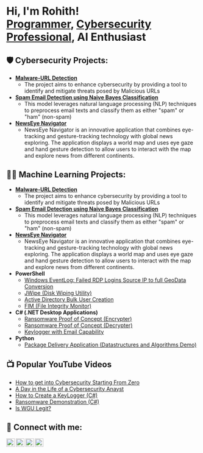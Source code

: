 <h1>Hi, I'm Rohith! <br/><a href="https://github.com/RohithDinakaranWHITEHAT">Programmer</a>, <a href="https://www.linkedin.com/in/rohith-dinakaran/">Cybersecurity Professional</a>, AI Enthusiast</h1>

<h2>🛡️ Cybersecurity Projects:</h2>

- <a href="https://github.com/RohithDinakaranWHITEHAT/Malware-URL-Detection"><b>Malware-URL Detection</b></a> 
  - The project aims to enhance cybersecurity by providing a tool to identify and mitigate threats posed by Malicious URLs
- <a href="https://github.com/RohithDinakaranWHITEHAT/SpamEmailClassifier"><b>Spam Email Detection using Naive Bayes Classification</b></a>
  - This model leverages natural language processing (NLP) techniques to preprocess email texts and classify them as either "spam" or "ham" (non-spam)
- <a href="https://github.com/RohithDinakaranWHITEHAT/NewsEye-Navigator"><b>NewsEye Navigator</b></a>
  - NewsEye Navigator is an innovative application that combines eye-tracking and gesture-tracking technology with global news exploring. The application displays a world map and uses eye gaze and hand gesture detection to allow users to interact with the map and explore news from different continents.
<h2>👨‍💻 Machine Learning Projects:</h2>

- <a href="https://github.com/RohithDinakaranWHITEHAT/Malware-URL-Detection"><b>Malware-URL Detection</b></a> 
  - The project aims to enhance cybersecurity by providing a tool to identify and mitigate threats posed by Malicious URLs
- <a href="https://github.com/RohithDinakaranWHITEHAT/SpamEmailClassifier"><b>Spam Email Detection using Naive Bayes Classification</b></a>
  - This model leverages natural language processing (NLP) techniques to preprocess email texts and classify them as either "spam" or "ham" (non-spam)
- <a href="https://github.com/RohithDinakaranWHITEHAT/NewsEye-Navigator"><b>NewsEye Navigator</b></a>
  - NewsEye Navigator is an innovative application that combines eye-tracking and gesture-tracking technology with global news exploring. The application displays a world map and uses eye gaze and hand gesture detection to allow users to interact with the map and explore news from different continents. 
- <b>PowerShell</b>
  - [Windows EventLog: Failed RDP Logins Source IP to full GeoData Conversion](https://github.com/joshmadakor1/Sentinel-Lab)
  - [JWipe (Disk Wiping Utility)](https://github.com/joshmadakor1/Jwipe.PowerShell)
  - [Active Directory Bulk User Creation](https://github.com/joshmadakor1/AD_PS)
  - [FIM (File Integrity Monitor)](https://github.com/joshmadakor1/PowerShell-Integrity-FIM)
- <b>C# (.NET Desktop Applications)</b>
  - [Ransomware Proof of Concept (Encrypter)](https://github.com/joshmadakor1/EncrypterPOC)
  - [Ransomware Proof of Concept (Decrypter)](https://github.com/joshmadakor1/DecrypterPOC)
  - [Keylogger with Email Capability](https://github.com/joshmadakor1/Key-Logger-With-Email)
- <b>Python</b>
  - [Package Delivery Application (Datastructures and Algorithms Demo)](https://github.com/joshmadakor1/Package-Delivery-Pathfinding-Algorithm)

<h2>📺 Popular YouTube Videos</h2>

- [How to get into Cybersecurity Starting From Zero](https://www.youtube.com/watch?v=a83ASGn_V_s)
- [A Day in the Life of a Cybersecurity Anayst](https://www.youtube.com/watch?v=uHy3oM7NnoU)
- [How to Create a KeyLogger (C#)](https://www.youtube.com/watch?v=N-L9hklSlNk)
- [Ransomware Demonstration (C#)](https://www.youtube.com/watch?v=OfvdQeh79s0)
- [Is WGU Legit?](https://www.youtube.com/watch?v=E2MwRWxDBkA)

<h2> 🤳 Connect with me:</h2>

[<img align="left" alt="JoshMadakor | YouTube" width="22px" src="https://cdn.jsdelivr.net/npm/simple-icons@v3/icons/youtube.svg" />][youtube]
[<img align="left" alt="JoshMadakor | Twitter" width="22px" src="https://cdn.jsdelivr.net/npm/simple-icons@v3/icons/twitter.svg" />][twitter]
[<img align="left" alt="JoshMadakor | LinkedIn" width="22px" src="https://cdn.jsdelivr.net/npm/simple-icons@v3/icons/linkedin.svg" />][linkedin]
[<img align="left" alt="JoshMadakor | Instagram" width="22px" src="https://cdn.jsdelivr.net/npm/simple-icons@v3/icons/instagram.svg" />][instagram]

[twitter]: https://twitter.com/joshmadakor
[youtube]: https://www.youtube.com/c/joshmadakor
[instagram]: https://www.instagram.com/joshmadakor/
[linkedin]: https://linkedin.com/in/joshmadakor

<!--
**joshmadakor1/joshmadakor1** is a ✨ _special_ ✨ repository because its `README.md` (this file) appears on your GitHub profile.

Here are some ideas to get you started:

- 🔭 I’m currently working on ...
- 🌱 I’m currently learning ...
- 👯 I’m looking to collaborate on ...
- 🤔 I’m looking for help with ...
- 💬 Ask me about ...
- 📫 How to reach me: ...
- 😄 Pronouns: ...
- ⚡ Fun fact: ...
-->
